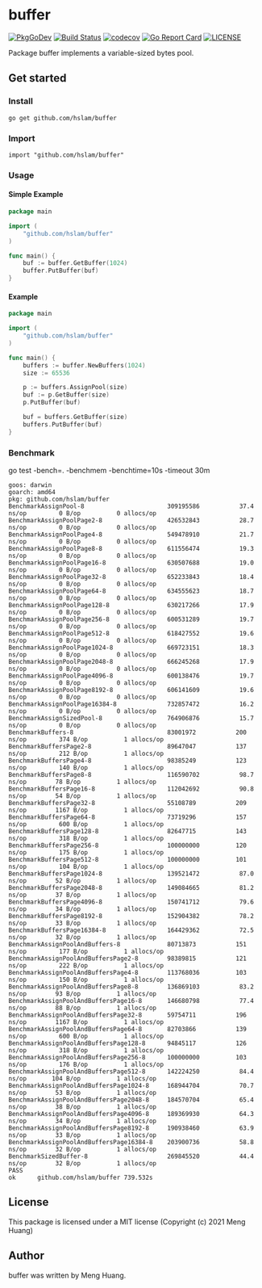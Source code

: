 # buffer
[![PkgGoDev](https://pkg.go.dev/badge/github.com/hslam/buffer)](https://pkg.go.dev/github.com/hslam/buffer)
[![Build Status](https://github.com/hslam/buffer/workflows/build/badge.svg)](https://github.com/hslam/buffer/actions)
[![codecov](https://codecov.io/gh/hslam/buffer/branch/master/graph/badge.svg)](https://codecov.io/gh/hslam/buffer)
[![Go Report Card](https://goreportcard.com/badge/github.com/hslam/buffer)](https://goreportcard.com/report/github.com/hslam/buffer)
[![LICENSE](https://img.shields.io/github/license/hslam/buffer.svg?style=flat-square)](https://github.com/hslam/buffer/blob/master/LICENSE)

Package buffer implements a variable-sized bytes pool.

## Get started

### Install
```
go get github.com/hslam/buffer
```
### Import
```
import "github.com/hslam/buffer"
```
### Usage
#### Simple Example
```go
package main

import (
	"github.com/hslam/buffer"
)

func main() {
	buf := buffer.GetBuffer(1024)
	buffer.PutBuffer(buf)
}
```

#### Example
```go
package main

import (
	"github.com/hslam/buffer"
)

func main() {
	buffers := buffer.NewBuffers(1024)
	size := 65536

	p := buffers.AssignPool(size)
	buf := p.GetBuffer(size)
	p.PutBuffer(buf)

	buf = buffers.GetBuffer(size)
	buffers.PutBuffer(buf)
}
```

### Benchmark
go test -bench=. -benchmem -benchtime=10s -timeout 30m
```
goos: darwin
goarch: amd64
pkg: github.com/hslam/buffer
BenchmarkAssignPool-8                      	309195586	        37.4 ns/op	       0 B/op	       0 allocs/op
BenchmarkAssignPoolPage2-8                 	426532843	        28.7 ns/op	       0 B/op	       0 allocs/op
BenchmarkAssignPoolPage4-8                 	549478910	        21.7 ns/op	       0 B/op	       0 allocs/op
BenchmarkAssignPoolPage8-8                 	611556474	        19.3 ns/op	       0 B/op	       0 allocs/op
BenchmarkAssignPoolPage16-8                	630507688	        19.0 ns/op	       0 B/op	       0 allocs/op
BenchmarkAssignPoolPage32-8                	652233843	        18.4 ns/op	       0 B/op	       0 allocs/op
BenchmarkAssignPoolPage64-8                	634555623	        18.7 ns/op	       0 B/op	       0 allocs/op
BenchmarkAssignPoolPage128-8               	630217266	        17.9 ns/op	       0 B/op	       0 allocs/op
BenchmarkAssignPoolPage256-8               	600531289	        19.7 ns/op	       0 B/op	       0 allocs/op
BenchmarkAssignPoolPage512-8               	618427552	        19.6 ns/op	       0 B/op	       0 allocs/op
BenchmarkAssignPoolPage1024-8              	669723151	        18.3 ns/op	       0 B/op	       0 allocs/op
BenchmarkAssignPoolPage2048-8              	666245268	        17.9 ns/op	       0 B/op	       0 allocs/op
BenchmarkAssignPoolPage4096-8              	600138476	        19.7 ns/op	       0 B/op	       0 allocs/op
BenchmarkAssignPoolPage8192-8              	606141609	        19.6 ns/op	       0 B/op	       0 allocs/op
BenchmarkAssignPoolPage16384-8             	732857472	        16.2 ns/op	       0 B/op	       0 allocs/op
BenchmarkAssignSizedPool-8                 	764906876	        15.7 ns/op	       0 B/op	       0 allocs/op
BenchmarkBuffers-8                         	83001972	       200 ns/op	     374 B/op	       1 allocs/op
BenchmarkBuffersPage2-8                    	89647047	       137 ns/op	     212 B/op	       1 allocs/op
BenchmarkBuffersPage4-8                    	98385249	       123 ns/op	     140 B/op	       1 allocs/op
BenchmarkBuffersPage8-8                    	116590702	        98.7 ns/op	      78 B/op	       1 allocs/op
BenchmarkBuffersPage16-8                   	112042692	        90.8 ns/op	      54 B/op	       1 allocs/op
BenchmarkBuffersPage32-8                   	55108789	       209 ns/op	    1167 B/op	       1 allocs/op
BenchmarkBuffersPage64-8                   	73719296	       157 ns/op	     600 B/op	       1 allocs/op
BenchmarkBuffersPage128-8                  	82647715	       143 ns/op	     318 B/op	       1 allocs/op
BenchmarkBuffersPage256-8                  	100000000	       120 ns/op	     175 B/op	       1 allocs/op
BenchmarkBuffersPage512-8                  	100000000	       101 ns/op	     104 B/op	       1 allocs/op
BenchmarkBuffersPage1024-8                 	139521472	        87.0 ns/op	      52 B/op	       1 allocs/op
BenchmarkBuffersPage2048-8                 	149084665	        81.2 ns/op	      37 B/op	       1 allocs/op
BenchmarkBuffersPage4096-8                 	150741712	        79.6 ns/op	      34 B/op	       1 allocs/op
BenchmarkBuffersPage8192-8                 	152904382	        78.2 ns/op	      33 B/op	       1 allocs/op
BenchmarkBuffersPage16384-8                	164429362	        72.5 ns/op	      32 B/op	       1 allocs/op
BenchmarkAssignPoolAndBuffers-8            	80713873	       151 ns/op	     177 B/op	       1 allocs/op
BenchmarkAssignPoolAndBuffersPage2-8       	98389815	       121 ns/op	     222 B/op	       1 allocs/op
BenchmarkAssignPoolAndBuffersPage4-8       	113768036	       103 ns/op	     150 B/op	       1 allocs/op
BenchmarkAssignPoolAndBuffersPage8-8       	136869103	        83.2 ns/op	      93 B/op	       1 allocs/op
BenchmarkAssignPoolAndBuffersPage16-8      	146680798	        77.4 ns/op	      88 B/op	       1 allocs/op
BenchmarkAssignPoolAndBuffersPage32-8      	59754711	       196 ns/op	    1167 B/op	       1 allocs/op
BenchmarkAssignPoolAndBuffersPage64-8      	82703866	       139 ns/op	     600 B/op	       1 allocs/op
BenchmarkAssignPoolAndBuffersPage128-8     	94845117	       126 ns/op	     318 B/op	       1 allocs/op
BenchmarkAssignPoolAndBuffersPage256-8     	100000000	       103 ns/op	     176 B/op	       1 allocs/op
BenchmarkAssignPoolAndBuffersPage512-8     	142224250	        84.4 ns/op	     104 B/op	       1 allocs/op
BenchmarkAssignPoolAndBuffersPage1024-8    	168944704	        70.7 ns/op	      53 B/op	       1 allocs/op
BenchmarkAssignPoolAndBuffersPage2048-8    	184570704	        65.4 ns/op	      38 B/op	       1 allocs/op
BenchmarkAssignPoolAndBuffersPage4096-8    	189369930	        64.3 ns/op	      34 B/op	       1 allocs/op
BenchmarkAssignPoolAndBuffersPage8192-8    	190938460	        63.9 ns/op	      33 B/op	       1 allocs/op
BenchmarkAssignPoolAndBuffersPage16384-8   	203900736	        58.8 ns/op	      32 B/op	       1 allocs/op
BenchmarkSizedBuffer-8                     	269845520	        44.4 ns/op	      32 B/op	       1 allocs/op
PASS
ok  	github.com/hslam/buffer	739.532s
```

## License
This package is licensed under a MIT license (Copyright (c) 2021 Meng Huang)

## Author
buffer was written by Meng Huang.


